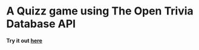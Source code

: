 # A Quizz game using The Open Trivia Database API

**Try it out [here](https://ele-dar.github.io/quizz-game/)**
